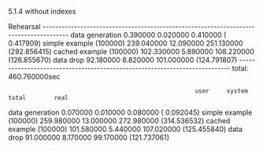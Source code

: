 5.1.4 without indexes

Rehearsal --------------------------------------------------------------------------------------
data generation                                      0.390000   0.020000   0.410000 (  0.417909)
simple example (100000)                            239.040000  12.090000 251.130000 (292.856415)
cached example (100000)                            102.330000   5.890000 108.220000 (126.855670)
data drop                                           92.180000   8.820000 101.000000 (124.791807)
--------------------------------------------------------------------------- total: 460.760000sec

                                                         user     system      total        real
data generation                                      0.070000   0.010000   0.080000 (  0.092045)
simple example (100000)                            259.980000  13.000000 272.980000 (314.536532)
cached example (100000)                            101.580000   5.440000 107.020000 (125.455840)
data drop                                           91.000000   8.170000  99.170000 (121.737061)


